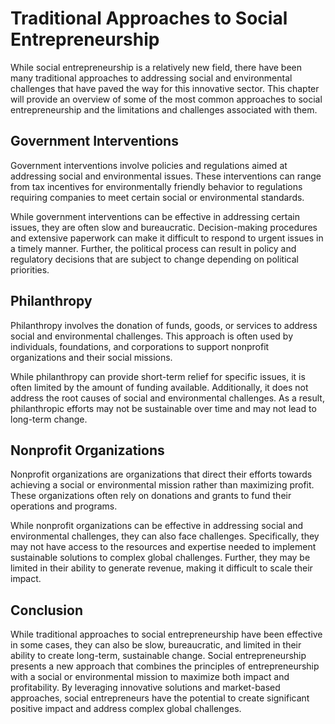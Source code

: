 Traditional Approaches to Social Entrepreneurship
========================================================================================

While social entrepreneurship is a relatively new field, there have been many traditional approaches to addressing social and environmental challenges that have paved the way for this innovative sector. This chapter will provide an overview of some of the most common approaches to social entrepreneurship and the limitations and challenges associated with them.

Government Interventions
------------------------

Government interventions involve policies and regulations aimed at addressing social and environmental issues. These interventions can range from tax incentives for environmentally friendly behavior to regulations requiring companies to meet certain social or environmental standards.

While government interventions can be effective in addressing certain issues, they are often slow and bureaucratic. Decision-making procedures and extensive paperwork can make it difficult to respond to urgent issues in a timely manner. Further, the political process can result in policy and regulatory decisions that are subject to change depending on political priorities.

Philanthropy
------------

Philanthropy involves the donation of funds, goods, or services to address social and environmental challenges. This approach is often used by individuals, foundations, and corporations to support nonprofit organizations and their social missions.

While philanthropy can provide short-term relief for specific issues, it is often limited by the amount of funding available. Additionally, it does not address the root causes of social and environmental challenges. As a result, philanthropic efforts may not be sustainable over time and may not lead to long-term change.

Nonprofit Organizations
-----------------------

Nonprofit organizations are organizations that direct their efforts towards achieving a social or environmental mission rather than maximizing profit. These organizations often rely on donations and grants to fund their operations and programs.

While nonprofit organizations can be effective in addressing social and environmental challenges, they can also face challenges. Specifically, they may not have access to the resources and expertise needed to implement sustainable solutions to complex global challenges. Further, they may be limited in their ability to generate revenue, making it difficult to scale their impact.

Conclusion
----------

While traditional approaches to social entrepreneurship have been effective in some cases, they can also be slow, bureaucratic, and limited in their ability to create long-term, sustainable change. Social entrepreneurship presents a new approach that combines the principles of entrepreneurship with a social or environmental mission to maximize both impact and profitability. By leveraging innovative solutions and market-based approaches, social entrepreneurs have the potential to create significant positive impact and address complex global challenges.
